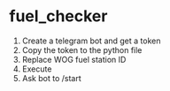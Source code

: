 # fuel_checker

1. Create a telegram bot and get a token
2. Copy the token to the python file
3. Replace WOG fuel station ID
4. Execute
5. Ask bot to /start
